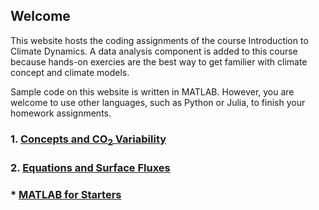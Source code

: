 ## Welcome 

This website hosts the coding assignments of the course Introduction to Climate Dynamics. A data analysis component is added to this course because hands-on exercies are the best way to get familier with climate concept and climate models. 

Sample code on this website is written in MATLAB. However, you are welcome to use other languages, such as Python or Julia, to finish your homework assignments. 

### 1. [Concepts and CO<sub>2</sub> Variability](Lab1.md)

### 2. [Equations and Surface Fluxes](Lab2.md)

<!--
### 3A. [Kinetic Energy](Lab3a.md)

### 3B. [Available Potential Energy](Lab3b.md)
-->

### * [MATLAB for Starters](MATLAB_Starter.md)

